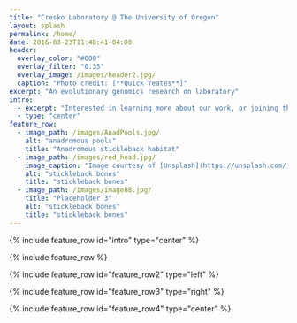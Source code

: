```yaml
---
title: "Cresko Laboratory @ The University of Oregon"
layout: splash
permalink: /home/
date: 2016-03-23T11:48:41-04:00
header:
  overlay_color: "#000"
  overlay_filter: "0.35"
  overlay_image: /images/header2.jpg/
  caption: "Photo credit: [**Quick Yeates**]"
excerpt: "An evolutionary genomics research on laboratory"
intro:
  - excerpt: "Interested in learning more about our work, or joining the laboratory, explore the links above"
  - type: "center"
feature_row:
  - image_path: /images/AnadPools.jpg/
    alt: "anadromous pools"
    title: "Anadromous stickleback habitat"
  - image_path: /images/red_head.jpg/
    image_caption: "Image courtesy of [Unsplash](https://unsplash.com/)"
    alt: "stickleback bones"
    title: "stickleback bones"
  - image_path: /images/image88.jpg/
    title: "Placeholder 3"
    alt: "stickleback bones"
    title: "stickleback bones"
---
```


{% include feature_row id="intro" type="center" %}

{% include feature_row %}

{% include feature_row id="feature_row2" type="left" %}

{% include feature_row id="feature_row3" type="right" %}

{% include feature_row id="feature_row4" type="center" %}
